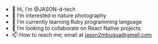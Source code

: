 - 👋 Hi, I’m @JASON-d-tech
- 👀 I’m interested in nature photography
- 🌱 I’m currently learning Ruby programming language
- 💞️ I’m looking to collaborate on React Native projects
- 📫 How to reach me; email at jason2mbugua@gmail.com

<!---
JASON-d-tech/JASON-d-tech is a ✨ special ✨ repository because its `README.md` (this file) appears on your GitHub profile.
You can click the Preview link to take a look at your changes.
--->
